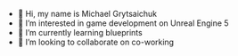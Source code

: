 - 👋 Hi, my name is Michael Grytsaichuk
- 👀 I’m interested in game development on Unreal Engine 5
- 🌱 I’m currently learning blueprints
- 💞️ I’m looking to collaborate on co-working